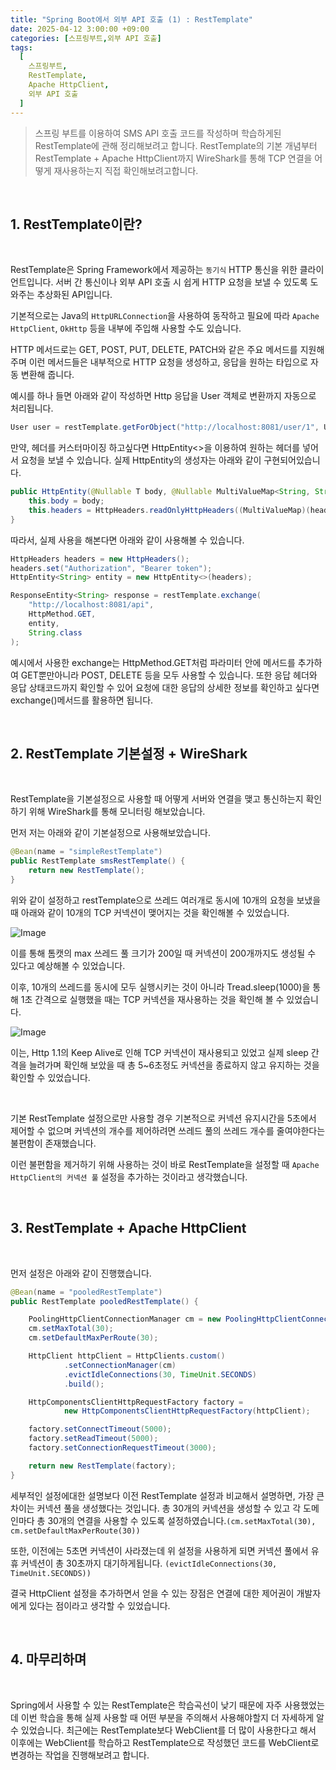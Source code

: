 ```yaml
---
title: "Spring Boot에서 외부 API 호출 (1) : RestTemplate"
date: 2025-04-12 3:00:00 +09:00
categories: [스프링부트,외부 API 호출]
tags:
  [
    스프링부트,
    RestTemplate,
    Apache HttpClient,
    외부 API 호출
  ]
---
```


> 스프링 부트를 이용하여 SMS API 호출 코드를 작성하며 학습하게된 RestTemplate에 관해 정리해보려고 합니다. RestTemplate의 기본 개념부터 RestTemplate + Apache HttpClient까지 WireShark를 통해 TCP 연결을 어떻게 재사용하는지 직접 확인해보려고합니다.

<br>

## 1. RestTemplate이란?

<br>

RestTemplate은 Spring Framework에서 제공하는 `동기식` HTTP 통신을 위한 클라이언트입니다. 서버 간 통신이나 외부 API 호출 시 쉽게 HTTP 요청을 보낼 수 있도록 도와주는 추상화된 API입니다.

기본적으로는 Java의 `HttpURLConnection`을 사용하여 동작하고 필요에 따라 `Apache HttpClient`, `OkHttp` 등을 내부에 주입해 사용할 수도 있습니다.

HTTP 메서드로는 GET, POST, PUT, DELETE, PATCH와 같은 주요 메서드를 지원해 주며 이런 메서드들은 내부적으로 HTTP 요청을 생성하고, 응답을 원하는 타입으로 자동 변환해 줍니다.

예시를 하나 들면 아래와 같이 작성하면 Http 응답을 User 객체로 변환까지 자동으로 처리됩니다.

```java
User user = restTemplate.getForObject("http://localhost:8081/user/1", User.class);
```

만약, 헤더를 커스터마이징 하고싶다면 HttpEntity<>을 이용하여 원하는 헤더를 넣어서 요청을 보낼 수 있습니다. 실제 HttpEntity의 생성자는 아래와 같이 구현되어있습니다.

```java
public HttpEntity(@Nullable T body, @Nullable MultiValueMap<String, String> headers) {
    this.body = body;
    this.headers = HttpHeaders.readOnlyHttpHeaders((MultiValueMap)(headers != null ? headers : new HttpHeaders()));
}
```

따라서, 실제 사용을 해본다면 아래와 같이 사용해볼 수 있습니다.

```java
HttpHeaders headers = new HttpHeaders();
headers.set("Authorization", "Bearer token");
HttpEntity<String> entity = new HttpEntity<>(headers);

ResponseEntity<String> response = restTemplate.exchange(
    "http://localhost:8081/api",
    HttpMethod.GET,
    entity,
    String.class
);
```

예시에서 사용한 exchange는 HttpMethod.GET처럼 파라미터 안에 메서드를 추가하여 GET뿐만아니라 POST, DELETE 등을 모두 사용할 수 있습니다. 또한 응답 헤더와 응답 상태코드까지 확인할 수 있어 요청에 대한 응답의 상세한 정보를 확인하고 싶다면 exchange()메서드를 활용하면 됩니다.

<br>

## 2. RestTemplate 기본설정 + WireShark

<br>

RestTemplate을 기본설정으로 사용할 때 어떻게 서버와 연결을 맺고 통신하는지 확인하기 위해 WireShark를 통해 모니터링 해보았습니다.

먼저 저는 아래와 같이 기본설정으로 사용해보았습니다. 

```java
@Bean(name = "simpleRestTemplate")
public RestTemplate smsRestTemplate() {
    return new RestTemplate();
}
```

위와 같이 설정하고 restTemplate으로 쓰레드 여러개로 동시에 10개의 요청을 보냈을 때 아래와 같이 10개의 TCP 커넥션이 맺어지는 것을 확인해볼 수 있었습니다.

![Image](https://github.com/user-attachments/assets/a480acbb-a1a6-4c85-bd3c-456512be9402)

이를 통해 톰캣의 max 쓰레드 풀 크기가 200일 때 커넥션이 200개까지도 생성될 수 있다고 예상해볼 수 있었습니다.

이후, 10개의 쓰레드를 동시에 모두 실행시키는 것이 아니라 Tread.sleep(1000)을 통해 1초 간격으로 실행했을 때는 TCP 커넥션을 재사용하는 것을 확인해 볼 수 있었습니다.

![Image](https://github.com/user-attachments/assets/5ba2af68-ed8a-4f6b-8e54-924408244bf0)

이는, Http 1.1의 Keep Alive로 인해 TCP 커넥션이 재사용되고 있었고 실제 sleep 간격을 늘려가며 확인해 보았을 때 총 5~6초정도 커넥션을 종료하지 않고 유지하는 것을 확인할 수 있었습니다.

<br>

기본 RestTemplate 설정으로만 사용할 경우 기본적으로 커넥션 유지시간을 5초에서 제어할 수 없으며 커넥션의 개수를 제어하려면 쓰레드 풀의 쓰레드 개수를 줄여야한다는 불편함이 존재했습니다.

이런 불편함을 제거하기 위해 사용하는 것이 바로 RestTemplate을 설정할 때 `Apache HttpClient의 커넥션 풀` 설정을 추가하는 것이라고 생각했습니다.

<br>

## 3. RestTemplate + Apache HttpClient

<br>

먼저 설정은 아래와 같이 진행했습니다.

```java
@Bean(name = "pooledRestTemplate")
public RestTemplate pooledRestTemplate() {

    PoolingHttpClientConnectionManager cm = new PoolingHttpClientConnectionManager();
    cm.setMaxTotal(30);
    cm.setDefaultMaxPerRoute(30);

    HttpClient httpClient = HttpClients.custom()
            .setConnectionManager(cm)
            .evictIdleConnections(30, TimeUnit.SECONDS)
            .build();

    HttpComponentsClientHttpRequestFactory factory =
            new HttpComponentsClientHttpRequestFactory(httpClient);

    factory.setConnectTimeout(5000);
    factory.setReadTimeout(5000);
    factory.setConnectionRequestTimeout(3000);

    return new RestTemplate(factory);
}
```

세부적인 설정에대한 설명보다 이전 RestTemplate 설정과 비교해서 설명하면, 가장 큰 차이는 커넥션 풀을 생성했다는 것입니다. 총 30개의 커넥션을 생성할 수 있고 각 도메인마다 총 30개의 연결을 사용할 수 있도록 설정하였습니다.`(cm.setMaxTotal(30), cm.setDefaultMaxPerRoute(30))`

또한, 이전에는 5초면 커넥션이 사라졌는데 위 설정을 사용하게 되면 커넥션 풀에서 유휴 커넥션이 총 30초까지 대기하게됩니다. `(evictIdleConnections(30, TimeUnit.SECONDS))`

결국 HttpClient 설정을 추가하면서 얻을 수 있는 장점은 연결에 대한 제어권이 개발자에게 있다는 점이라고 생각할 수 있었습니다.

<br>

## 4. 마무리하며

<br>

Spring에서 사용할 수 있는 RestTemplate은 학습곡선이 낮기 때문에 자주 사용했었는데 이번 학습을 통해 실제 사용할 때 어떤 부분을 주의해서 사용해야할지 더 자세하게 알 수 있었습니다. 최근에는 RestTemplate보다 WebClient를 더 많이 사용한다고 해서 이후에는 WebClient를 학습하고 RestTemplate으로 작성했던 코드를 WebClient로 변경하는 작업을 진행해보려고 합니다.
